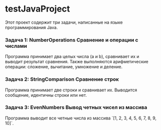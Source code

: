 # testJavaProject

Этот проект содержит три задачи, написанные на языке программирования Java.

### Задача 1: NumberOperations Сравнение и операции с числами

Программа принимает два целых числа (a и b), сравнивает их и выводит результат сравнения. Также выполняются арифметические операции: сложение, вычитание, умножение и деление.

### Задача 2: StringComparison Сравнение строк

Программа принимает две строки и сравнивает их. Выводится сообщение, идентичны строки или нет.

### Задача 3: EvenNumbers Вывод четных чисел из массива

Программа выводит все четные числа из массива \`[1, 2, 3, 4, 5, 6, 7, 8, 9, 10]\`.

